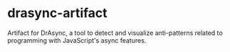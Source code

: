 # drasync-artifact
Artifact for DrAsync, a tool to detect and visualize anti-patterns related to programming with JavaScript's async features.

